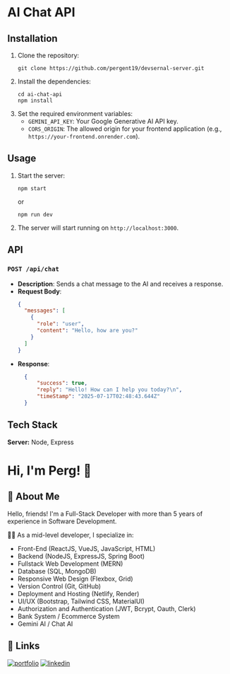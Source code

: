 # AI Chat API

## Installation

1. Clone the repository:
   ```
   git clone https://github.com/pergent19/devsernal-server.git
   ```
2. Install the dependencies:
   ```
   cd ai-chat-api
   npm install
   ```
3. Set the required environment variables:
   - `GEMINI_API_KEY`: Your Google Generative AI API key.
   - `CORS_ORIGIN`: The allowed origin for your frontend application (e.g., `https://your-frontend.onrender.com`).

## Usage

1. Start the server:
   ```
   npm start
   ```
   or
   ```
   npm run dev
   ```
2. The server will start running on `http://localhost:3000`.

## API

### `POST /api/chat`

- **Description**: Sends a chat message to the AI and receives a response.
- **Request Body**:
  ```json
  {
    "messages": [
      {
        "role": "user",
        "content": "Hello, how are you?"
      }
    ]
  }
  ```
- **Response**:
  ```json
    {
        "success": true,
        "reply": "Hello! How can I help you today?\n",
        "timeStamp": "2025-07-17T02:48:43.644Z"
    }
  ```


## Tech Stack

**Server:** Node, Express


# Hi, I'm Perg! 👋


## 🚀 About Me
Hello, friends! I'm a Full-Stack Developer with more than 5 years of experience in Software Development.

🧑‍💻 As a mid-level developer, I specialize in:

 - Front-End (ReactJS, VueJS, JavaScript, HTML)
 - Backend (NodeJS, ExpressJS, Spring Boot)
 - Fullstack Web Development (MERN)
 - Database (SQL, MongoDB)
 - Responsive Web Design (Flexbox, Grid)
 - Version Control (Git, GitHub)
 - Deployment and Hosting (Netlify, Render)
 - UI/UX (Bootstrap, Tailwind CSS, MaterialUI)
 - Authorization and Authentication (JWT, Bcrypt, Oauth, Clerk)
 - Bank System / Ecommerce System
 - Gemini AI / Chat AI


## 🔗 Links
[![portfolio](https://img.shields.io/badge/my_portfolio-000?style=for-the-badge&logo=ko-fi&logoColor=white)](https://pergent.netlify.app/)
[![linkedin](https://img.shields.io/badge/linkedin-0A66C2?style=for-the-badge&logo=linkedin&logoColor=white)](https://www.linkedin.com/in/pergentino-galang-ii/)


